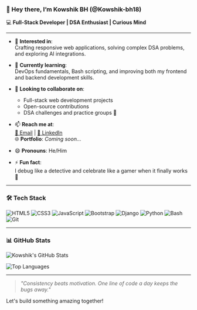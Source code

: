 ### 👋 Hey there, I’m Kowshik BH (@Kowshik-bh18)

💻 **Full-Stack Developer | DSA Enthusiast | Curious Mind**

---

- 👀 **Interested in**:  
  Crafting responsive web applications, solving complex DSA problems, and exploring AI integrations.

- 🌱 **Currently learning**:  
  DevOps fundamentals, Bash scripting, and improving both my frontend and backend development skills.

- 🤝 **Looking to collaborate on**:  
  - Full-stack web development projects  
  - Open-source contributions  
  - DSA challenges and practice groups 🚀

- 📫 **Reach me at**:  
  [📧 Email](mailto:kowshik.bh18@gmail.com) | [💼 LinkedIn](https://www.linkedin.com/in/kowshik-bh18/)  
  🌐 **Portfolio**: *Coming soon...*

- 😄 **Pronouns**: He/Him  
- ⚡ **Fun fact**:  
  I debug like a detective and celebrate like a gamer when it finally works 🎉

---

### 🛠️ Tech Stack

![HTML5](https://img.shields.io/badge/HTML5-E34F26?logo=html5&logoColor=white&style=flat)
![CSS3](https://img.shields.io/badge/CSS3-1572B6?logo=css3&logoColor=white&style=flat)
![JavaScript](https://img.shields.io/badge/JavaScript-F7DF1E?logo=javascript&logoColor=black&style=flat)
![Bootstrap](https://img.shields.io/badge/Bootstrap-7952B3?logo=bootstrap&logoColor=white&style=flat)
![Django](https://img.shields.io/badge/Django-092E20?logo=django&logoColor=white&style=flat)
![Python](https://img.shields.io/badge/Python-3776AB?logo=python&logoColor=white&style=flat)
![Bash](https://img.shields.io/badge/Bash-4EAA25?logo=gnubash&logoColor=white&style=flat)
![Git](https://img.shields.io/badge/Git-F05032?logo=git&logoColor=white&style=flat)

---

### 📊 GitHub Stats

![Kowshik's GitHub Stats](https://github-readme-stats.vercel.app/api?username=Kowshik-bh18&show_icons=true&theme=radical)

![Top Languages](https://github-readme-stats.vercel.app/api/top-langs/?username=Kowshik-bh18&layout=compact&theme=radical)

---

> _"Consistency beats motivation. One line of code a day keeps the bugs away."_

Let's build something amazing together!
